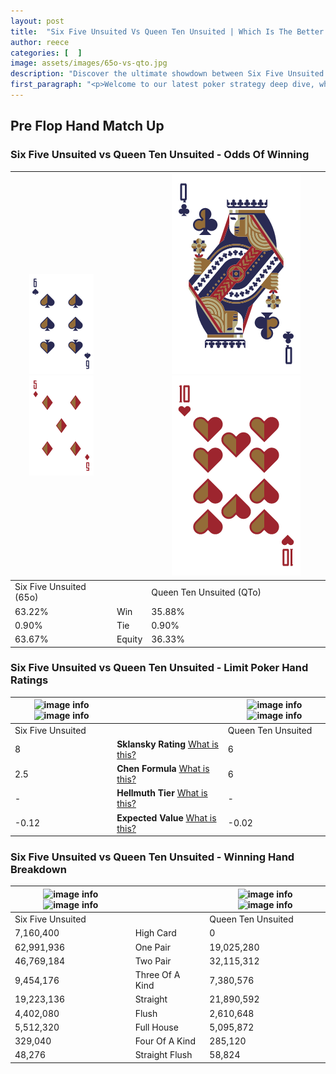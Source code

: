 ```yaml
---
layout: post
title:  "Six Five Unsuited Vs Queen Ten Unsuited | Which Is The Better Hand In Poker? A Complete Guide"
author: reece
categories: [  ]
image: assets/images/65o-vs-qto.jpg
description: "Discover the ultimate showdown between Six Five Unsuited and Queen Ten Unsuited in poker! Uncover the odds, strategies, and scenarios where one hand triumphs over the other. Get ready to up your poker game with this thrilling analysis."
first_paragraph: "<p>Welcome to our latest poker strategy deep dive, where we're pitting two distinct hands against each other in a high-stakes showdown: Six Five Unsuited vs Queen Ten Unsuited.</p><p>In the dynamic world of poker, every decision counts, and knowing which hand holds the upper hand is key to your success at the table.</p><p>In this article, we'll dissect these two hands, explore the scenarios where one dominates the other, and equip you with the knowledge to make strategic choices that can tip the odds in your favor.</p><p>Get ready to unravel the intriguing dynamics of these poker hands and elevate your game to new heights.</p>"
---
```




[comment]: # (sp0)

## Pre Flop Hand Match Up

<div class="table hand-ratings" markdown="1"> 



### Six Five Unsuited vs Queen Ten Unsuited - Odds Of Winning


    
| ![image info](assets/images/hand1/6.png) ![image info](assets/images/hand1/5o.png) |  | ![image info](assets/images/hand2/Q.png) ![image info](assets/images/hand2/To.png) |
| -------- | -------- | -------- |
| Six Five Unsuited (65o) |  | Queen Ten Unsuited (QTo) |
| 63.22% | Win | 35.88% |
| 0.90% | Tie | 0.90% |
| 63.67% | Equity | 36.33% |




[comment]: # (sp1)



### Six Five Unsuited vs Queen Ten Unsuited - Limit Poker Hand Ratings


    
| ![image info](https://www.riverpairs.com/assets/images/hand1/6.png) ![image info](https://www.riverpairs.com/assets/images/hand1/5o.png) |  | ![image info](https://www.riverpairs.com/assets/images/hand2/Q.png) ![image info](https://www.riverpairs.com/assets/images/hand2/To.png) |
| -------- | -------- | -------- |
| Six Five Unsuited |  | Queen Ten Unsuited |
| 8 | **Sklansky Rating** [What is this?](/sklansky-rating-explained) | 6 |
| 2.5 | **Chen Formula** [What is this?](/chen-formula-explained) | 6 |
| - | **Hellmuth Tier** [What is this?](/Hellmuth-tier-explained) | - |
| -0.12 | **Expected Value** [What is this?](/expected-value-explained) | -0.02 |




[comment]: # (sp2)



### Six Five Unsuited vs Queen Ten Unsuited - Winning Hand Breakdown


    
| ![image info](https://www.riverpairs.com/assets/images/hand1/6.png) ![image info](https://www.riverpairs.com/assets/images/hand1/5o.png) |  | ![image info](https://www.riverpairs.com/assets/images/hand2/Q.png) ![image info](https://www.riverpairs.com/assets/images/hand2/To.png) |
| -------- | -------- | -------- |
| Six Five Unsuited |  | Queen Ten Unsuited |
| 7,160,400 | High Card | 0 |
| 62,991,936 | One Pair | 19,025,280 |
| 46,769,184 | Two Pair | 32,115,312 |
| 9,454,176 | Three Of A Kind | 7,380,576 |
| 19,223,136 | Straight | 21,890,592 |
| 4,402,080 | Flush | 2,610,648 |
| 5,512,320 | Full House | 5,095,872 |
| 329,040 | Four Of A Kind | 285,120 |
| 48,276 | Straight Flush | 58,824 |




[comment]: # (sp3)



</div>

[comment]: # (sp4)



[comment]: # (sp5)

